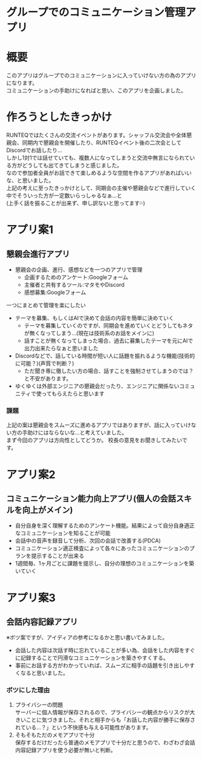 # グループでのコミュニケーション管理アプリ
# 概要
このアプリはグループでのコミュニケーションに入っていけない方の為のアプリになります。<br>
コミュニケーションの手助けになればと思い、このアプリを企画しました。<br>

# 作ろうとしたきっかけ
RUNTEQではたくさんの交流イベントがあります。シャッフル交流会や全体懇親会、同期内で懇親会を開催したり、RUNTEQイベント後の二次会としてDiscordでお話したり...<br>
しかし1対1では話せていても、複数人になってしまうと交流中無言になられている方がどうしても出てきてしまうと感じました。<br>
なので参加者全員がお話できて楽しめるような空間を作るアプリがあればいいな、と思いました。<br>
上記の考えに至ったきっかけとして、同期会の主催や懇親会などで進行していく中でそういった方が一定数いらっしゃるなぁ...と<br>
(上手く話を振ることが出来ず、申し訳ないと思ってます💦)

# アプリ案1
## 懇親会進行アプリ
- 懇親会の企画、進行、感想などを一つのアプリで管理
   - 企画するためのアンケート:Googleフォーム
   - 主催者と共有するツール:マタモやDiscord
   - 感想募集:Googleフォーム<br>

一つにまとめて管理を楽にしたい
- テーマを募集、もしくはAIで決めて会話の内容を簡単に決めていく
   - テーマを募集していくのですが、同期会を進めていくとどうしてもネタが無くなってしまう...(現在は技術系のお話をメインに)
   - 話すことが無くなってしまった場合、過去に募集したテーマを元にAIで出力出来たらなぁと思いました
- Discordなどで、話している時間が短い人に話題を振れるような機能(技術的に可能？)(声質で判断？)
   - ただ聞き専に徹したい方の場合、話すことを強制させてしまうのでは？と不安があります。
- ゆくゆくは外部エンジニアの懇親会だったり、エンジニアに関係ないコミュニティで使ってもらえたらと思います
### 課題
上記の案は懇親会をスムーズに進めるアプリではありますが、話に入っていけない方の手助けにはならないな...と考えていました。<br>
まず今回のアプリは方向性としてどうか。
校長の意見をお聞きしてみたいです。

# アプリ案2
## コミュニケーション能力向上アプリ(個人の会話スキルを向上がメイン)
- 自分自身を深く理解するためのアンケート機能。結果によって自分自身適正なコミュニケーションを知ることが可能
- 会話中の音声を録音して分析、次回の会話で改善する(PDCA)
- コミュニケーション適正検査によって各々にあったコミュニケーションのプランを提示することが出来る
- 1週間毎、1ヶ月ごとに課題を提示し、自分の理想のコミュニケーションを築いていく

# アプリ案3
## 会話内容記録アプリ
※ボツ案ですが、アイディアの参考になるかと思い書いてみました。
- 会話した内容は次話す時に忘れていることが多い為、会話をした内容をすぐに記録することで円滑なコミュニケーションを築きやすくする。
- 事前にお話する方がわかっていれば、スムーズに相手の話題を引き出しやすくなると思いました。
### ボツにした理由
1. プライバシーの問題<br>
サーバーに個人情報が保存されるので、プライバシーの観点からリスクが大きいことに気づきました。それと相手からも「お話した内容が勝手に保存されている...？」という不快感も与える可能性があります。
2. そもそもただのメモアプリで十分<br>
保存するだけだったら普通のメモアプリで十分だと思うので、わざわざ会話内容記録アプリを使う必要が無いと判断。
